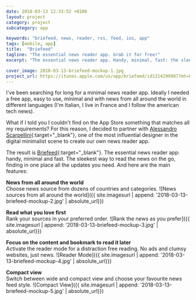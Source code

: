 ```yaml
---
date: 2018-03-13 12:33:52 +0100
layout: project
category: project
subcategory: app

keywords: "briefeed, news, reader, rss, feed, ios, app"
tags: [mobile, app]
title:  "Briefeed"
tagline: "The essential news reader app. Grab it for free!"
excerpt: "The essential news reader app. Handy, minimal, fast: the sleekest way to read the news on the go."

cover_image: 2018-03-13-briefeed-mockup-1.jpg
project_url: https://itunes.apple.com/us/app/briefeed/id1314299987?mt=8
---
```


I've been searching for long for a minimal news reader app. Ideally I needed a free app, easy to use, minimal and with news from all around the world in different languages (I'm Italian, I live in France and I follow the american tech news).

What if I told you I couldn't find on the App Store something that matches all my requirements? For this reason, I decided to partner with [Alessandro Scarpellini](https://www.alessandroscarpellini.it){:target="_blank"}, one of the most influential designer in the digital minimalist scene to create our own news reader app.

The result is [Briefeed](https://www.briefeed.co){:target="_blank"}. The essential news reader app: handy, minimal and fast. The sleekest way to read the news on the go, finding in one place all the updates you need. And here are the main features:

__News from all around the world__ <br>
Choose news source from dozens of countries and categories.
![News sources from all around the world]({{ site.imagesurl | append: '2018-03-13-briefeed-mockup-2.jpg' | absolute_url}})

__Read what you love first__ <br>
Rank your sources in your preferred order.
![Rank the news as you prefer]({{ site.imagesurl | append: '2018-03-13-briefeed-mockup-3.jpg' | absolute_url}})

__Focus on the content and bookmark to read it later__ <br>
Activate the reader mode for a distraction free reading. No ads and clumsy websites, just news.
![Reader Mode]({{ site.imagesurl | append: '2018-03-13-briefeed-mockup-4.jpg' | absolute_url}})

__Compact view__ <br>
Switch between wide and compact view and choose your favourite news feed style.
![Compact View]({{ site.imagesurl | append: '2018-03-13-briefeed-mockup-5.jpg' | absolute_url}})
